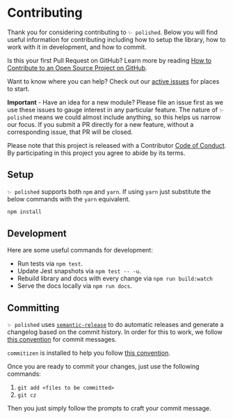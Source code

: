 # Contributing

Thank you for considering contributing to `✨ polished`. Below you will find useful information for contributing including how to setup the library, how to work with it in development, and how to commit.

Is this your first Pull Request on GitHub? Learn more by reading [How to Contribute to an Open Source Project on GitHub](https://egghead.io/series/how-to-contribute-to-an-open-source-project-on-github).

Want to know where you can help? Check out our [active issues](https://github.com/styled-components/polished/issues) for places to start.

**Important** - Have an idea for a new module? Please file an issue first as we use these issues to gauge interest in any particular feature. The nature of `✨ polished` means we could almost include anything, so this helps us narrow our focus. If you submit a PR directly for a new feature, without a corresponding issue, that PR will be closed.

Please note that this project is released with a Contributor [Code of Conduct](./CODE_OF_CONDUCT.md). By participating in this project you agree to abide by its terms.

## Setup

`✨ polished` supports both `npm` and `yarn`. If using `yarn` just substitute the below commands with the `yarn` equivalent.

```bash
npm install
```

## Development

Here are some useful commands for development:

- Run tests via `npm test`.
- Update Jest snapshots via `npm test -- -u`.
- Rebuild library and docs with every change via `npm run build:watch`
- Serve the docs locally via `npm run docs`.

## Committing

`✨ polished` uses [`semantic-release`](https://npmjs.com/package/semantic-release) to do automatic releases and generate a changelog based on the commit history. In order for this to work, we follow [this convention][convention] for commit messages.

`commitizen` is installed to help you follow [this convention][convention].

Once you are ready to commit your changes, just use the following commands:

1. `git add <files to be committed>`
2. `git cz`

Then you just simply follow the prompts to craft your commit message.

[convention]: https://github.com/conventional-changelog/conventional-changelog-angular/blob/ed32559941719a130bb0327f886d6a32a8cbc2ba/convention.md
